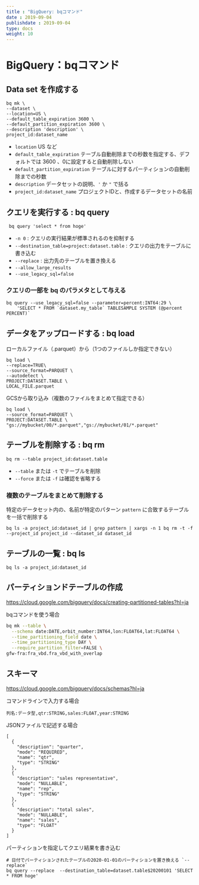 ```yaml
---
title : "BigQuery: bqコマンド"
date : 2019-09-04
publishdate : 2019-09-04
type: docs
weight: 10
---
```


# BigQuery：bqコマンド


## Data set を作成する

```
bq mk \
--dataset \
--location=US \
--default_table_expiration 3600 \
--default_partition_expiration 3600 \
--description 'description' \
project_id:dataset_name
```

- `location` US など
- `default_table_expiration` テーブル自動削除までの秒数を指定する、デフォルトでは 3600 、0に設定すると自動削除しない
- `default_partition_expiration` テーブルに対するパーティションの自動削除までの秒数
- `description` データセットの説明、`'` か `"` で括る
- `project_id:dataset_name` プロジェクトIDと、作成するデータセットの名前

## クエリを実行する : bq query

```
 bq query 'select * from hoge'
```

- `-n 0` : クエリの実行結果が標準されるのを抑制する
- `--destination_table=project:dataset.table` : クエリの出力をテーブルに書き込む
- `--replace` : 出力先のテーブルを置き換える
- `--allow_large_results`
- `--use_legacy_sql=false`


### クエリの一部を bq のパラメタとして与える

```
bq query --use_legacy_sql=false --parameter=percent:INT64:29 \
    'SELECT * FROM `dataset.my_table` TABLESAMPLE SYSTEM (@percent PERCENT)`
```


## データをアップロードする : bq load

ローカルファイル（.parquet）から（1つのファイルしか指定できない）

```
bq load \
--replace=TRUE\
--source_format=PARQUET \
--autodetect \
PROJECT:DATASET.TABLE \
LOCAL_FILE.parquet
```

GCSから取り込み（複数のファイルをまとめて指定できる）

```
bq load \
--source_format=PARQUET \
PROJECT:DATASET.TABLE \
"gs://mybucket/00/*.parquet","gs://mybucket/01/*.parquet"
```





## テーブルを削除する : bq rm

```
bq rm --table project_id:dataset.table
```

- `--table` または `-t` でテーブルを削除
- `--force` または `-f` は確認を省略する

 
### 複数のテーブルをまとめて削除する

特定のデータセット内の、名前が特定のパターン `pattern` に合致するテーブルを一括で削除する

```
bq ls -a project_id:dataset_id | grep pattern | xargs -n 1 bq rm -t -f --project_id project_id --dataset_id dataset_id
```

## テーブルの一覧 : bq ls

```
bq ls -a project_id:dataset_id
```




## パーティションドテーブルの作成

https://cloud.google.com/bigquery/docs/creating-partitioned-tables?hl=ja

bqコマンドを使う場合

```sh
bq mk --table \
  --schema date:DATE,orbit_number:INT64,lon:FLOAT64,lat:FLOAT64 \
  --time_partitioning_field date \
  --time_partitioning_type DAY \
  --require_partition_filter=FALSE \
gfw-fra:fra_vbd.fra_vbd_with_overlap 
```



## スキーマ

https://cloud.google.com/bigquery/docs/schemas?hl=ja


コマンドラインで入力する場合

```
列名:データ型,qtr:STRING,sales:FLOAT,year:STRING
```


JSONファイルで記述する場合

```
[
  {
    "description": "quarter",
    "mode": "REQUIRED",
    "name": "qtr",
    "type": "STRING"
  },
  {
    "description": "sales representative",
    "mode": "NULLABLE",
    "name": "rep",
    "type": "STRING"
  },
  {
    "description": "total sales",
    "mode": "NULLABLE",
    "name": "sales",
    "type": "FLOAT"
  }
]
```


パーティションを指定してクエリ結果を書き込む

```
# 日付でパーティションされたテーブルの2020-01-01のパーティションを置き換える `--replace`
bq query --replace  --destination_table=dataset.table$20200101 'SELECT  * FROM hoge'
```


